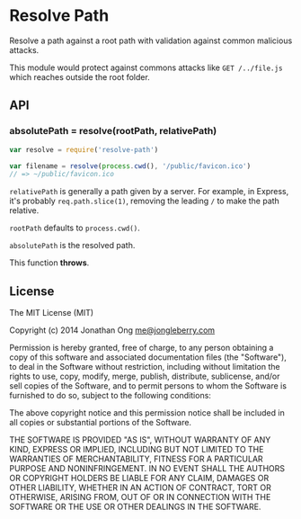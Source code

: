 
# Resolve Path

Resolve a path against a root path with validation against common malicious attacks.

This module would protect against commons attacks like `GET /../file.js` which reaches outside the root folder.

## API

### absolutePath = resolve(rootPath, relativePath)

```js
var resolve = require('resolve-path')

var filename = resolve(process.cwd(), '/public/favicon.ico')
// => ~/public/favicon.ico
```

`relativePath` is generally a path given by a server. For example, in Express, it's probably `req.path.slice(1)`, removing the leading `/` to make the path relative.

`rootPath` defaults to `process.cwd()`.

`absolutePath` is the resolved path.

This function __throws__.

## License

The MIT License (MIT)

Copyright (c) 2014 Jonathan Ong me@jongleberry.com

Permission is hereby granted, free of charge, to any person obtaining a copy
of this software and associated documentation files (the "Software"), to deal
in the Software without restriction, including without limitation the rights
to use, copy, modify, merge, publish, distribute, sublicense, and/or sell
copies of the Software, and to permit persons to whom the Software is
furnished to do so, subject to the following conditions:

The above copyright notice and this permission notice shall be included in
all copies or substantial portions of the Software.

THE SOFTWARE IS PROVIDED "AS IS", WITHOUT WARRANTY OF ANY KIND, EXPRESS OR
IMPLIED, INCLUDING BUT NOT LIMITED TO THE WARRANTIES OF MERCHANTABILITY,
FITNESS FOR A PARTICULAR PURPOSE AND NONINFRINGEMENT. IN NO EVENT SHALL THE
AUTHORS OR COPYRIGHT HOLDERS BE LIABLE FOR ANY CLAIM, DAMAGES OR OTHER
LIABILITY, WHETHER IN AN ACTION OF CONTRACT, TORT OR OTHERWISE, ARISING FROM,
OUT OF OR IN CONNECTION WITH THE SOFTWARE OR THE USE OR OTHER DEALINGS IN
THE SOFTWARE.
